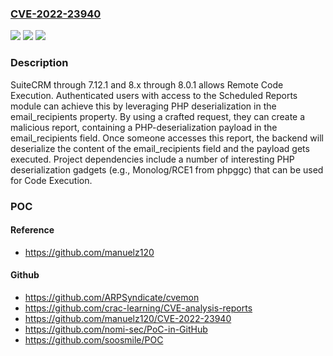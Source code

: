 ### [CVE-2022-23940](https://cve.mitre.org/cgi-bin/cvename.cgi?name=CVE-2022-23940)
![](https://img.shields.io/static/v1?label=Product&message=n%2Fa&color=blue)
![](https://img.shields.io/static/v1?label=Version&message=n%2Fa&color=blue)
![](https://img.shields.io/static/v1?label=Vulnerability&message=n%2Fa&color=brighgreen)

### Description

SuiteCRM through 7.12.1 and 8.x through 8.0.1 allows Remote Code Execution. Authenticated users with access to the Scheduled Reports module can achieve this by leveraging PHP deserialization in the email_recipients property. By using a crafted request, they can create a malicious report, containing a PHP-deserialization payload in the email_recipients field. Once someone accesses this report, the backend will deserialize the content of the email_recipients field and the payload gets executed. Project dependencies include a number of interesting PHP deserialization gadgets (e.g., Monolog/RCE1 from phpggc) that can be used for Code Execution.

### POC

#### Reference
- https://github.com/manuelz120

#### Github
- https://github.com/ARPSyndicate/cvemon
- https://github.com/crac-learning/CVE-analysis-reports
- https://github.com/manuelz120/CVE-2022-23940
- https://github.com/nomi-sec/PoC-in-GitHub
- https://github.com/soosmile/POC

